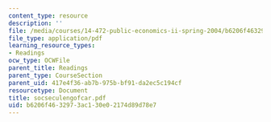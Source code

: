 ```yaml
---
content_type: resource
description: ''
file: /media/courses/14-472-public-economics-ii-spring-2004/b6206f4632973ac130e02174d89d78e7_socseculengofcar.pdf
file_type: application/pdf
learning_resource_types:
- Readings
ocw_type: OCWFile
parent_title: Readings
parent_type: CourseSection
parent_uid: 417e4f36-ab7b-975b-bf91-da2ec5c194cf
resourcetype: Document
title: socseculengofcar.pdf
uid: b6206f46-3297-3ac1-30e0-2174d89d78e7
---
```

